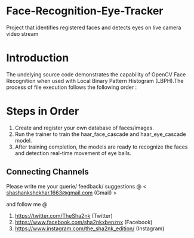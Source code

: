 # Face-Recognition-Eye-Tracker
Project that identifies registered faces and detects eyes on live camera video stream

# Introduction
The undelying source code demonstrates the capability of OpenCV Face Recognition when used with Local Binary Pattern Histogram (LBPH).The process of file execution follows the following order :

# Steps in Order
1. Create and register your own database of faces/images.
2. Run the trainer to train the haar_face_cascade and haar_eye_cascade model.
3. After training completion, the models are ready to recognize the faces and detection real-time movement of eye balls.

## Connecting Channels
Please write me your querie/ feedback/ suggestions @
< shashankshekhar.1663@gmail.com (Gmail) >

and follow me @
1. https://twitter.com/TheSha2nk (Twitter)
2. https://www.facebook.com/sha2nkxbenznx (Facebook)
3. https://www.instagram.com/the_sha2nk_edition/ (Instagram)





